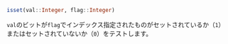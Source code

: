 ```julia
isset(val::Integer, flag::Integer)
```

`val`のビットが`flag`でインデックス指定されたものがセットされているか（`1`）またはセットされていないか（`0`）をテストします。

